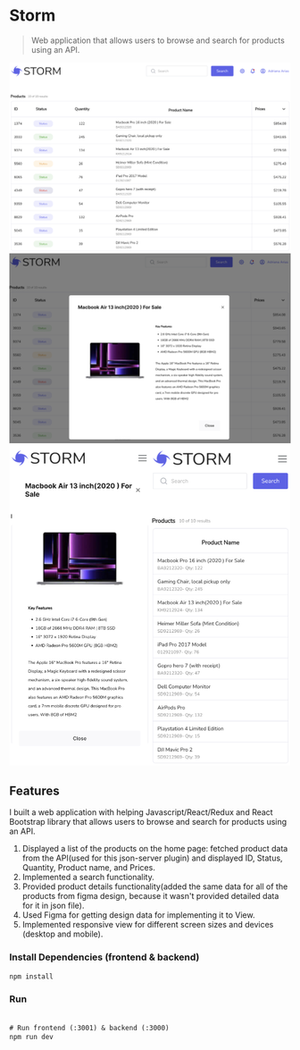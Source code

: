 # Storm

> Web application that allows users to browse and search for products using an API.

<img src="./src/assets/img/full-size.png">
<img src="./src/assets/img/full-size-with-modal.png">
<img src="./src/assets/img/small-size.png">


## Features

I built a web application with helping Javascript/React/Redux and React Bootstrap library that allows users to browse and search for products using an API.
1. Displayed a list of the products on the home page: fetched product data from the API(used for this json-server plugin) and displayed ID, Status, Quantity, Product name, and Prices.
2. Implemented a search functionality.
3. Provided product details functionality(added the same data for all of the products from figma design, because it wasn't provided detailed data for it in json file).
4. Used Figma for getting design data for implementing it to View.
5. Implemented responsive view for different screen sizes and devices (desktop and mobile).

### Install Dependencies (frontend & backend)

```
npm install
```

### Run

```

# Run frontend (:3001) & backend (:3000)
npm run dev
```


